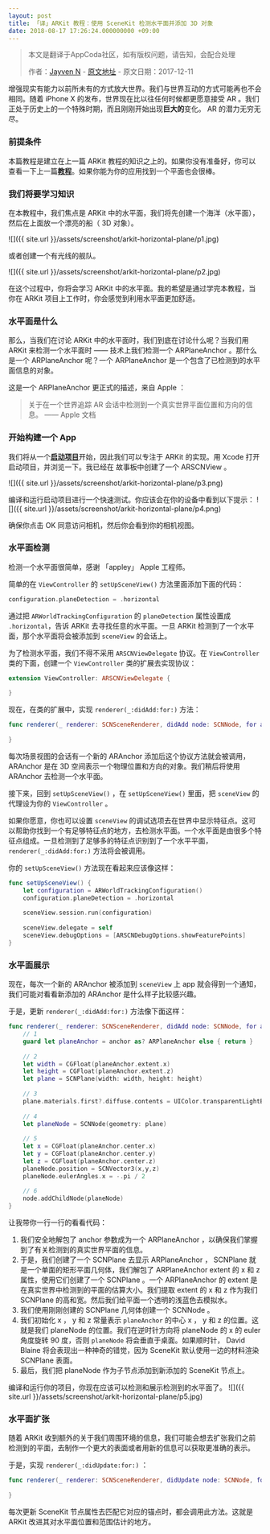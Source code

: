 ```yaml
---
layout: post
title: 「译」ARKit 教程：使用 SceneKit 检测水平面并添加 3D 对象
date: 2018-08-17 17:26:24.000000000 +09:00
---
```


> 本文是翻译于AppCoda社区，如有版权问题，请告知，会配合处理
>  
>  作者：[Jayven N](https://medium.com/@jayvenn)    -    [原文地址](https://www.appcoda.com/arkit-horizontal-plane/)    -    原文日期：2017-12-11



增强现实有能力以前所未有的方式放大世界。我们与世界互动的方式可能再也不会相同。随着 iPhone X 的发布，世界现在比以往任何时候都更愿意接受 AR 。我们正处于历史上的一个特殊时期，而且刚刚开始出现**巨大的**变化。 AR 的潜力无穷无尽。

### 前提条件

本篇教程是建立在上一篇 ARKit 教程的知识之上的。如果你没有准备好，你可以查看一下上一篇[**教程**](https://emptywalker.github.io/2018/08/arkit-3d-object/)。如果你能为你的应用找到一个平面也会很棒。

### 我们将要学习知识

在本教程中，我们焦点是 ARKit 中的水平面，我们将先创建一个海洋（水平面），然后在上面放一个漂亮的船（ 3D 对象）。

![]({{  site.url  }}/assets/screenshot/arkit-horizontal-plane/p1.jpg)

或者创建一个有光线的舰队。

![]({{  site.url  }}/assets/screenshot/arkit-horizontal-plane/p2.jpg)

在这个过程中，你将会学习 ARKit 中的水平面。我的希望是通过学完本教程，当你在 ARKit 项目上工作时，你会感觉到利用水平面更加舒适。

### 水平面是什么

那么，当我们在讨论 ARKit 中的水平面时，我们到底在讨论什么呢？当我们用 ARKit 来检测一个水平面时 —— 技术上我们检测一个 ARPlaneAnchor 。那什么是一个 ARPlaneAnchor 呢？一个 ARPlaneAnchor 是一个包含了已检测到的水平面信息的对象。

这是一个 ARPlaneAnchor 更正式的描述，来自 Apple ：

> 关于在一个世界追踪 AR 会话中检测到一个真实世界平面位置和方向的信息。
> —— Apple 文档

### 开始构建一个 App
我们将从一个[**启动项目**](https://github.com/appcoda/ARKitHorizontalPlaneDemo/raw/master/ARKitHorizontalPlaneDemoStarter.zip)开始，因此我们可以专注于 ARKit 的实现。用 Xcode 打开启动项目，并浏览一下。我已经在
故事板中创建了一个 ARSCNView 。

![]({{  site.url  }}/assets/screenshot/arkit-horizontal-plane/p3.png)

编译和运行启动项目进行一个快速测试。你应该会在你的设备中看到以下提示：
![]({{  site.url  }}/assets/screenshot/arkit-horizontal-plane/p4.png)

确保你点击 OK 同意访问相机，然后你会看到你的相机视图。


### 水平面检测

检测一个水平面很简单，感谢 「appley」 Apple 工程师。

简单的在 `ViewController` 的 `setUpSceneView()` 方法里面添加下面的代码：

```swift
configuration.planeDetection = .horizontal
```

通过把 `ARWorldTrackingConfiguration` 的 `planeDetection` 属性设置成 `.horizontal`，告诉 ARKit 去寻找任意的水平面。一旦 ARKit 检测到了一个水平面，那个水平面将会被添加到 `sceneView` 的会话上。

为了检测水平面，我们不得不采用 `ARSCNViewDelegate` 协议。在 `ViewController` 类的下面，创建一个 `ViewController` 类的扩展去实现协议：

```swift
extension ViewController: ARSCNViewDelegate {
 
}
```
现在，在类的扩展中，实现 `renderer(_:didAdd:for:)` 方法：

```swift
func renderer(_ renderer: SCNSceneRenderer, didAdd node: SCNNode, for anchor: ARAnchor) {
 
}
```

每次场景视图的会话有一个新的 ARAnchor 添加后这个协议方法就会被调用，ARAnchor 是在 3D 空间表示一个物理位置和方向的对象。我们稍后将使用 ARAnchor 去检测一个水平面。

接下来，回到 `setUpSceneView()` ，在 `setUpSceneView()` 里面，把 `sceneView` 的代理设为你的 `ViewController` 。

如果你愿意，你也可以设置 `sceneView` 的调试选项去在世界中显示特征点。这可以帮助你找到一个有足够特征点的地方，去检测水平面。一个水平面是由很多个特征点组成。一旦检测到了足够多的特征点识别到了一个水平平面， `renderer(_:didAdd:for:)` 方法将会被调用。

你的 `setUpSceneView()` 方法现在看起来应该像这样：

```swift
func setUpSceneView() {
    let configuration = ARWorldTrackingConfiguration()
    configuration.planeDetection = .horizontal
    
    sceneView.session.run(configuration)
    
    sceneView.delegate = self
    sceneView.debugOptions = [ARSCNDebugOptions.showFeaturePoints]
}
```

### 水平面展示
现在，每次一个新的 ARAnchor 被添加到 `sceneView` 上 app 就会得到一个通知，我们可能对看看新添加的 ARAnchor 是什么样子比较感兴趣。

于是，更新 `renderer(_:didAdd:for:)` 方法像下面这样：

```swift
func renderer(_ renderer: SCNSceneRenderer, didAdd node: SCNNode, for anchor: ARAnchor) {
    // 1
    guard let planeAnchor = anchor as? ARPlaneAnchor else { return }
    
    // 2
    let width = CGFloat(planeAnchor.extent.x)
    let height = CGFloat(planeAnchor.extent.z)
    let plane = SCNPlane(width: width, height: height)
    
    // 3
    plane.materials.first?.diffuse.contents = UIColor.transparentLightBlue
    
    // 4
    let planeNode = SCNNode(geometry: plane)
    
    // 5
    let x = CGFloat(planeAnchor.center.x)
    let y = CGFloat(planeAnchor.center.y)
    let z = CGFloat(planeAnchor.center.z)
    planeNode.position = SCNVector3(x,y,z)
    planeNode.eulerAngles.x = -.pi / 2
    
    // 6
    node.addChildNode(planeNode)
}
```

让我带你一行一行的看看代码：

1. 我们安全地解包了 anchor 参数成为一个 ARPlaneAnchor ，以确保我们掌握到了有关检测到的真实世界平面的信息。
2. 于是，我们创建了一个 SCNPlane 去显示 ARPlaneAnchor ， SCNPlane 就是一个单面的矩形平面几何体，我们解包了 ARPlaneAnchor  extent 的 x 和 z 属性，使用它们创建了一个 SCNPlane 。一个 ARPlaneAnchor 的 extent 是在真实世界中检测到的平面的估算大小。我们提取 extent 的 x 和 z 作为我们 SCNPlane 的高和宽。然后我们给平面一个透明的浅蓝色去模拟水。
3. 我们使用刚刚创建的 SCNPlane 几何体创建一个 SCNNode 。
4. 我们初始化 x ， y 和 z 常量表示 `planeAnchor` 的中心 x ， y 和 z 的位置。这就是我们 planeNode 的位置。我们在逆时针方向将 planeNode 的 x 的 euler 角度旋转 90 度，否则 `planeNode` 将会垂直于桌面。如果顺时针， David Blaine 将会表现出一种神奇的错觉，因为 SceneKit 默认使用一边的材料渲染 SCNPlane 表面。
5. 最后，我们把 planeNode 作为子节点添加到新添加的 SceneKit 节点上。

编译和运行你的项目，你现在应该可以检测和展示检测到的水平面了。
![]({{  site.url  }}/assets/screenshot/arkit-horizontal-plane/p5.jpg)

### 水平面扩张
随着 ARKit 收到额外的关于我们周围环境的信息，我们可能会想去扩张我们之前检测到的平面，去制作一个更大的表面或者用新的信息可以获取更准确的表示。

于是，实现 `renderer(_:didUpdate:for:)` ：

```swift
func renderer(_ renderer: SCNSceneRenderer, didUpdate node: SCNNode, for anchor: ARAnchor) {
 
}
```

每次更新 SceneKit 节点属性去匹配它对应的锚点时，都会调用此方法。这就是 ARKit 改进其对水平面位置和范围估计的地方。





